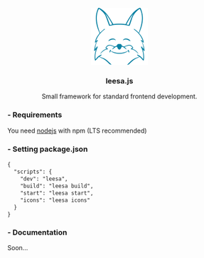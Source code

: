 <p align="center">
	<a href="https://github.com/sevenns/leesa.js" title="leesa.js"><img src="./leesa.png" width="128px"></a>
	<h3 align="center">leesa.js</h3>
</p>

<p align="center">Small framework for standard frontend development.</p>

### - Requirements

You need [nodejs](https://nodejs.org/en/) with npm (LTS recommended)

### - Setting package.json

``` json5
{
  "scripts": {
    "dev": "leesa",
    "build": "leesa build",
    "start": "leesa start",
    "icons": "leesa icons"
  }
}
```

### - Documentation

Soon...
